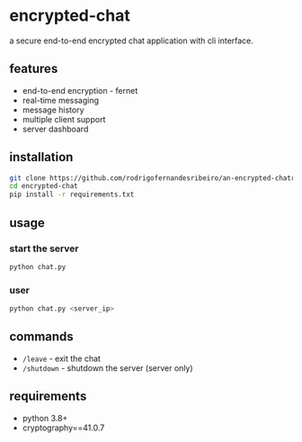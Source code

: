 # encrypted-chat

a secure end-to-end encrypted chat application with cli interface.

## features

- end-to-end encryption - fernet
- real-time messaging
- message history
- multiple client support
- server dashboard

## installation

```bash
git clone https://github.com/rodrigofernandesribeiro/an-encrypted-chatroom.git
cd encrypted-chat
pip install -r requirements.txt
```

## usage

### start the server

```bash
python chat.py
```

### user

```bash
python chat.py <server_ip>
```

## commands

- `/leave` - exit the chat
- `/shutdown` - shutdown the server (server only)

## requirements

- python 3.8+
- cryptography==41.0.7
